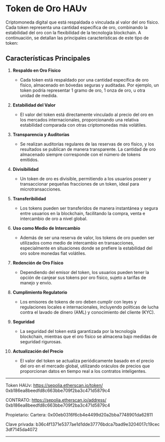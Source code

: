  
# Token de Oro  HAUv
Criptomoneda digital que está respaldada o vinculada al valor del oro físico. Cada token representa una cantidad específica de oro, combinando la estabilidad del oro con la flexibilidad de la tecnología blockchain. A continuación, se detallan las principales características de este tipo de token:

## Características Principales

1. **Respaldo en Oro Físico**
   - Cada token está respaldado por una cantidad específica de oro físico, almacenado en bóvedas seguras y auditadas. Por ejemplo, un token podría representar 1 gramo de oro, 1 onza de oro, u otra unidad de medida.

2. **Estabilidad del Valor**
   - El valor del token está directamente vinculado al precio del oro en los mercados internacionales, proporcionando una relativa estabilidad comparada con otras criptomonedas más volátiles.

3. **Transparencia y Auditorías**
   - Se realizan auditorías regulares de las reservas de oro físico, y los resultados se publican de manera transparente. La cantidad de oro almacenado siempre corresponde con el número de tokens emitidos.

4. **Divisibilidad**
   - Un token de oro es divisible, permitiendo a los usuarios poseer y transaccionar pequeñas fracciones de un token, ideal para microtransacciones.

5. **Transferibilidad**
   - Los tokens pueden ser transferidos de manera instantánea y segura entre usuarios en la blockchain, facilitando la compra, venta e intercambio de oro a nivel global.

6. **Uso como Medio de Intercambio**
   - Además de ser una reserva de valor, los tokens de oro pueden ser utilizados como medio de intercambio en transacciones, especialmente en situaciones donde se prefiere la estabilidad del oro sobre monedas fiat volátiles.

7. **Redención de Oro Físico**
   - Dependiendo del emisor del token, los usuarios pueden tener la opción de canjear sus tokens por oro físico, sujeto a tarifas de manejo y envío.

8. **Cumplimiento Regulatorio**
   - Los emisores de tokens de oro deben cumplir con leyes y regulaciones locales e internacionales, incluyendo políticas de lucha contra el lavado de dinero (AML) y conocimiento del cliente (KYC).

9. **Seguridad**
   - La seguridad del token está garantizada por la tecnología blockchain, mientras que el oro físico se almacena bajo medidas de seguridad rigurosas.

10. **Actualización del Precio**
    - El valor del token se actualiza periódicamente basado en el precio del oro en el mercado global, utilizando oráculos de precios que proporcionan datos en tiempo real a los contratos inteligentes.

-------------------------------------------------------------------------------------------------------------

Token HAUv:
https://sepolia.etherscan.io/token/
0xb186ea8beedfd8c663bbe709f2ba3c471d5879c4

CONTRATO:
https://sepolia.etherscan.io/address/
0xb186ea8beedfd8c663bbe709f2ba3c471d5879c4

Propietario:
Cartera:
0x00eb0316f6cb4e4499d20a2bba7748901da62811

Clave privada: 
b36c4f1371e5377ae1d1dde37776bdca7bad9e3204017c19cec 3df7145da4072 

-------------------------------------------------------------------------------------------------------------



 
